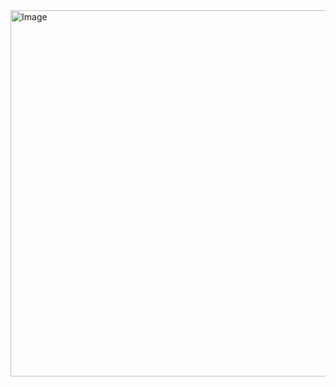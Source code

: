 <img width="662" height="586" alt="Image" src="https://github.com/user-attachments/assets/5ec9f361-5a4b-432e-bea4-9d70798f9830" />
